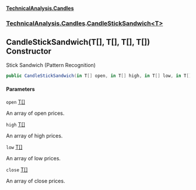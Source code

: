 #### [TechnicalAnalysis.Candles](Atypical.TechnicalAnalysis.Candles.md 'Atypical.TechnicalAnalysis.Candles')
### [TechnicalAnalysis.Candles](Atypical.TechnicalAnalysis.Candles.md#TechnicalAnalysis.Candles 'TechnicalAnalysis.Candles').[CandleStickSandwich&lt;T&gt;](CandleStickSandwich_T_.md 'TechnicalAnalysis.Candles.CandleStickSandwich<T>')

## CandleStickSandwich(T[], T[], T[], T[]) Constructor

Stick Sandwich (Pattern Recognition)

```csharp
public CandleStickSandwich(in T[] open, in T[] high, in T[] low, in T[] close);
```
#### Parameters

<a name='TechnicalAnalysis.Candles.CandleStickSandwich_T_.CandleStickSandwich(T[],T[],T[],T[]).open'></a>

`open` [T](CandleStickSandwich_T_.md#TechnicalAnalysis.Candles.CandleStickSandwich_T_.T 'TechnicalAnalysis.Candles.CandleStickSandwich<T>.T')[[]](https://docs.microsoft.com/en-us/dotnet/api/System.Array 'System.Array')

An array of open prices.

<a name='TechnicalAnalysis.Candles.CandleStickSandwich_T_.CandleStickSandwich(T[],T[],T[],T[]).high'></a>

`high` [T](CandleStickSandwich_T_.md#TechnicalAnalysis.Candles.CandleStickSandwich_T_.T 'TechnicalAnalysis.Candles.CandleStickSandwich<T>.T')[[]](https://docs.microsoft.com/en-us/dotnet/api/System.Array 'System.Array')

An array of high prices.

<a name='TechnicalAnalysis.Candles.CandleStickSandwich_T_.CandleStickSandwich(T[],T[],T[],T[]).low'></a>

`low` [T](CandleStickSandwich_T_.md#TechnicalAnalysis.Candles.CandleStickSandwich_T_.T 'TechnicalAnalysis.Candles.CandleStickSandwich<T>.T')[[]](https://docs.microsoft.com/en-us/dotnet/api/System.Array 'System.Array')

An array of low prices.

<a name='TechnicalAnalysis.Candles.CandleStickSandwich_T_.CandleStickSandwich(T[],T[],T[],T[]).close'></a>

`close` [T](CandleStickSandwich_T_.md#TechnicalAnalysis.Candles.CandleStickSandwich_T_.T 'TechnicalAnalysis.Candles.CandleStickSandwich<T>.T')[[]](https://docs.microsoft.com/en-us/dotnet/api/System.Array 'System.Array')

An array of close prices.